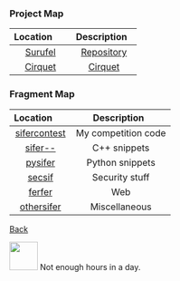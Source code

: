 ### Project Map

| Location         | Description                                                                          |
|:----------------:|:------------------------------------------------------------------------------------:|
| [Surufel](http://surufel.com)                  | [Repository](https://github.com/cassandriel/surufel)       |
| [Cirquet](#)                                                                     | [Cirquet](#) |

### Fragment Map

| Location         | Description                                                                          |
|:----------------:|:------------------------------------------------------------------------------------:|
| [sifercontest](https://github.com/cassandriel/Personal/tree/master/2.sifercontest)   | My competition code  |
| [sifer--](https://github.com/cassandriel/Personal/tree/master/0.sifer--)             | C++ snippets         |
| [pysifer](https://github.com/cassandriel/Personal/tree/master/1.pysifer)             | Python snippets      |
| [secsif](https://github.com/cassandriel/Personal/tree/master/5.secsif)               | Security stuff       |
| [ferfer](https://github.com/cassandriel/Personal/tree/master/3.ferfer)               | Web                  |
| [othersifer](https://github.com/cassandriel/Personal/tree/master/4.othersifer)       | Miscellaneous        |

[Back](http://www.siferaseph.com)

<img src="https://github.com/sif/Personal/blob/master/5.othersifer/pexels-photo-1440387.jpeg" width="50" height="50" /> Not enough hours in a day.
